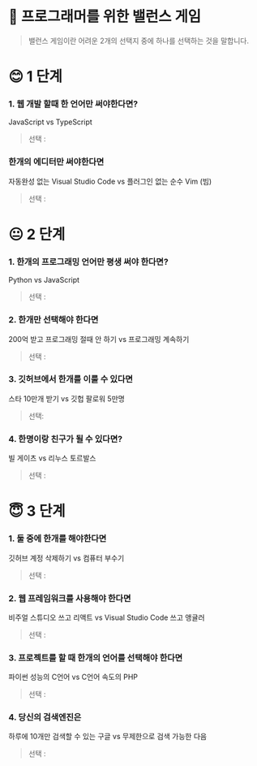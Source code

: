 # 🔮 프로그래머를 위한 밸런스 게임 
> 밸런스 게임이란 어려운 2개의 선택지 중에 하나를 선택하는 것을 말합니다.

# 😊 1 단계

### 1. 웹 개발 할때 한 언어만 써야한다면?
JavaScript vs TypeScript
> 선택 :

### 한개의 에디터만 써야한다면
자동완성 없는 Visual Studio Code vs 플러그인 없는 순수 Vim (빔)
> 선택 :

# 😐 2 단계

### 1. 한개의 프로그래밍 언어만 평생 써야 한다면?
Python vs JavaScript
> 선택 :

### 2. 한개만 선택해야 한다면
200억 받고 프로그래밍 절때 안 하기 vs 프로그래밍 계속하기
> 선택 :

### 3. 깃허브에서 한개를 이룰 수 있다면
스타 10만개 받기 vs 깃헙 팔로워 5만명
> 선택: 

### 4. 한명이랑 친구가 될 수 있다면?
빌 게이츠 vs 리누스 토르발스
> 선택 :

# 😇 3 단계

### 1. 둘 중에 한개를 해야한다면
깃허브 계정 삭제하기 vs 컴퓨터 부수기
> 선택 : 

### 2. 웹 프레임워크를 사용해야 한다면
비주얼 스튜디오 쓰고 리액트 vs Visual Studio Code 쓰고 앵귤러
> 선택 :

### 3. 프로젝트를 할 때 한개의 언어를 선택해야 한다면
파이썬 성능의 C언어 vs C언어 속도의 PHP
> 선택 : 

### 4. 당신의 검색엔진은
하루에 10개만 검색할 수 있는 구글 vs 무제한으로 검색 가능한 다음
> 선택 : 

